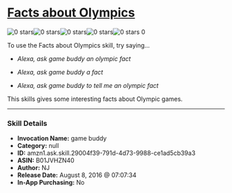 # [Facts about Olympics](http://alexa.amazon.com/#skills/amzn1.ask.skill.29004f39-791d-4d73-9988-ce1ad5cb39a3)
![0 stars](../../images/ic_star_border_black_18dp_1x.png)![0 stars](../../images/ic_star_border_black_18dp_1x.png)![0 stars](../../images/ic_star_border_black_18dp_1x.png)![0 stars](../../images/ic_star_border_black_18dp_1x.png)![0 stars](../../images/ic_star_border_black_18dp_1x.png) 0

To use the Facts about Olympics skill, try saying...

* *Alexa, ask game buddy an olympic fact*

* *Alexa, ask game buddy a fact*

* *Alexa, ask game buddy to tell me an olympic fact*

This skills gives some interesting facts about Olympic games.

***

### Skill Details

* **Invocation Name:** game buddy
* **Category:** null
* **ID:** amzn1.ask.skill.29004f39-791d-4d73-9988-ce1ad5cb39a3
* **ASIN:** B01JVHZN40
* **Author:** NJ
* **Release Date:** August 8, 2016 @ 07:07:34
* **In-App Purchasing:** No
